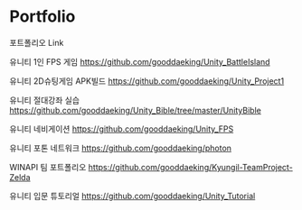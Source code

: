 # Portfolio
포트폴리오 Link

유니티 1인 FPS 게임 https://github.com/gooddaeking/Unity_BattleIsland

유니티 2D슈팅게임 APK빌드 https://github.com/gooddaeking/Unity_Project1

유니티 절대강좌 실습      https://github.com/gooddaeking/Unity_Bible/tree/master/UnityBible

유니티 네비게이션 https://github.com/gooddaeking/Unity_FPS

유니티 포톤 네트워크 https://github.com/gooddaeking/photon

WINAPI 팀 포트폴리오     https://github.com/gooddaeking/Kyungil-TeamProject-Zelda

유니티 입문 튜토리얼 https://github.com/gooddaeking/Unity_Tutorial
